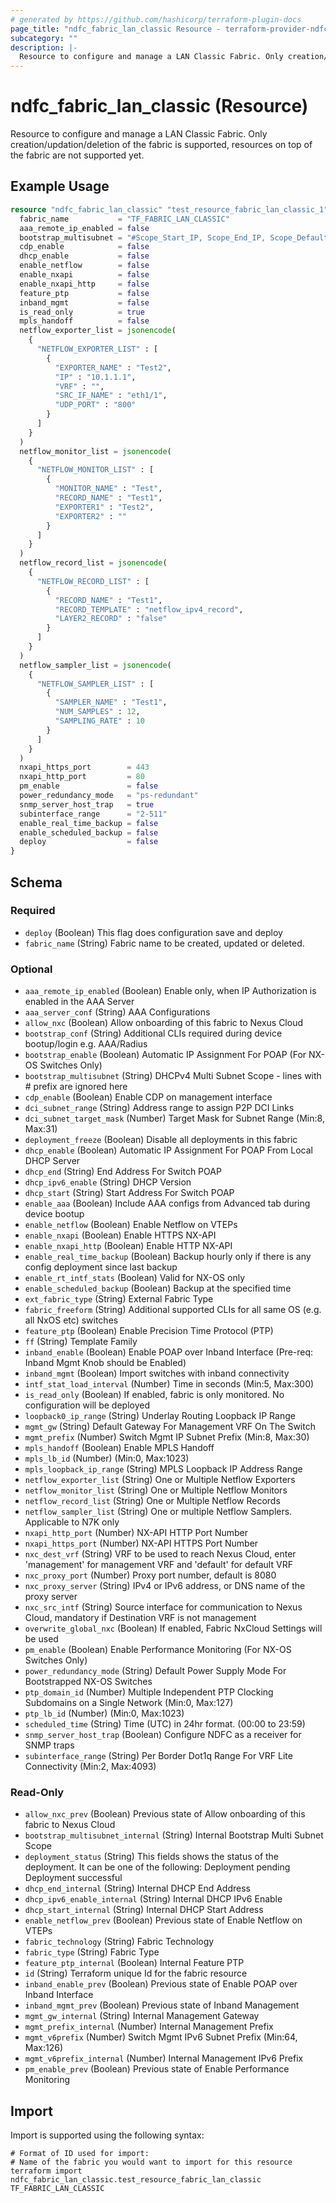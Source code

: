```yaml
---
# generated by https://github.com/hashicorp/terraform-plugin-docs
page_title: "ndfc_fabric_lan_classic Resource - terraform-provider-ndfc"
subcategory: ""
description: |-
  Resource to configure and manage a LAN Classic Fabric. Only creation/updation/deletion of the fabric is supported, resources on top of the fabric are not supported yet.
---
```


# ndfc_fabric_lan_classic (Resource)

Resource to configure and manage a LAN Classic Fabric. Only creation/updation/deletion of the fabric is supported, resources on top of the fabric are not supported yet.

## Example Usage

```terraform
resource "ndfc_fabric_lan_classic" "test_resource_fabric_lan_classic_1" {
  fabric_name           = "TF_FABRIC_LAN_CLASSIC"
  aaa_remote_ip_enabled = false
  bootstrap_multisubnet = "#Scope_Start_IP, Scope_End_IP, Scope_Default_Gateway, Scope_Subnet_Prefix"
  cdp_enable            = false
  dhcp_enable           = false
  enable_netflow        = false
  enable_nxapi          = false
  enable_nxapi_http     = false
  feature_ptp           = false
  inband_mgmt           = false
  is_read_only          = true
  mpls_handoff          = false
  netflow_exporter_list = jsonencode(
    {
      "NETFLOW_EXPORTER_LIST" : [
        {
          "EXPORTER_NAME" : "Test2",
          "IP" : "10.1.1.1",
          "VRF" : "",
          "SRC_IF_NAME" : "eth1/1",
          "UDP_PORT" : "800"
        }
      ]
    }
  )
  netflow_monitor_list = jsonencode(
    {
      "NETFLOW_MONITOR_LIST" : [
        {
          "MONITOR_NAME" : "Test",
          "RECORD_NAME" : "Test1",
          "EXPORTER1" : "Test2",
          "EXPORTER2" : ""
        }
      ]
    }
  )
  netflow_record_list = jsonencode(
    {
      "NETFLOW_RECORD_LIST" : [
        {
          "RECORD_NAME" : "Test1",
          "RECORD_TEMPLATE" : "netflow_ipv4_record",
          "LAYER2_RECORD" : "false"
        }
      ]
    }
  )
  netflow_sampler_list = jsonencode(
    {
      "NETFLOW_SAMPLER_LIST" : [
        {
          "SAMPLER_NAME" : "Test1",
          "NUM_SAMPLES" : 12,
          "SAMPLING_RATE" : 10
        }
      ]
    }
  )
  nxapi_https_port        = 443
  nxapi_http_port         = 80
  pm_enable               = false
  power_redundancy_mode   = "ps-redundant"
  snmp_server_host_trap   = true
  subinterface_range      = "2-511"
  enable_real_time_backup = false
  enable_scheduled_backup = false
  deploy                  = false
}
```

<!-- schema generated by tfplugindocs -->
## Schema

### Required

- `deploy` (Boolean) This flag does configuration save and deploy
- `fabric_name` (String) Fabric name to be created, updated or deleted.

### Optional

- `aaa_remote_ip_enabled` (Boolean) Enable only, when IP Authorization is enabled in the AAA Server
- `aaa_server_conf` (String) AAA Configurations
- `allow_nxc` (Boolean) Allow onboarding of this fabric to Nexus Cloud
- `bootstrap_conf` (String) Additional CLIs required during device bootup/login e.g. AAA/Radius
- `bootstrap_enable` (Boolean) Automatic IP Assignment For POAP (For NX-OS Switches Only)
- `bootstrap_multisubnet` (String) DHCPv4 Multi Subnet Scope - lines with # prefix are ignored here
- `cdp_enable` (Boolean) Enable CDP on management interface
- `dci_subnet_range` (String) Address range to assign P2P DCI Links
- `dci_subnet_target_mask` (Number) Target Mask for Subnet Range (Min:8, Max:31)
- `deployment_freeze` (Boolean) Disable all deployments in this fabric
- `dhcp_enable` (Boolean) Automatic IP Assignment For POAP From Local DHCP Server
- `dhcp_end` (String) End Address For Switch POAP
- `dhcp_ipv6_enable` (String) DHCP Version
- `dhcp_start` (String) Start Address For Switch POAP
- `enable_aaa` (Boolean) Include AAA configs from Advanced tab during device bootup
- `enable_netflow` (Boolean) Enable Netflow on VTEPs
- `enable_nxapi` (Boolean) Enable HTTPS NX-API
- `enable_nxapi_http` (Boolean) Enable HTTP NX-API
- `enable_real_time_backup` (Boolean) Backup hourly only if there is any config deployment since last backup
- `enable_rt_intf_stats` (Boolean) Valid for NX-OS only
- `enable_scheduled_backup` (Boolean) Backup at the specified time
- `ext_fabric_type` (String) External Fabric Type
- `fabric_freeform` (String) Additional supported CLIs for all same OS (e.g. all NxOS etc) switches
- `feature_ptp` (Boolean) Enable Precision Time Protocol (PTP)
- `ff` (String) Template Family
- `inband_enable` (Boolean) Enable POAP over Inband Interface (Pre-req: Inband Mgmt Knob should be Enabled)
- `inband_mgmt` (Boolean) Import switches with inband connectivity
- `intf_stat_load_interval` (Number) Time in seconds (Min:5, Max:300)
- `is_read_only` (Boolean) If enabled, fabric is only monitored. No configuration will be deployed
- `loopback0_ip_range` (String) Underlay Routing Loopback IP Range
- `mgmt_gw` (String) Default Gateway For Management VRF On The Switch
- `mgmt_prefix` (Number) Switch Mgmt IP Subnet Prefix (Min:8, Max:30)
- `mpls_handoff` (Boolean) Enable MPLS Handoff
- `mpls_lb_id` (Number) (Min:0, Max:1023)
- `mpls_loopback_ip_range` (String) MPLS Loopback IP Address Range
- `netflow_exporter_list` (String) One or Multiple Netflow Exporters
- `netflow_monitor_list` (String) One or Multiple Netflow Monitors
- `netflow_record_list` (String) One or Multiple Netflow Records
- `netflow_sampler_list` (String) One or multiple Netflow Samplers. Applicable to N7K only
- `nxapi_http_port` (Number) NX-API HTTP Port Number
- `nxapi_https_port` (Number) NX-API HTTPS Port Number
- `nxc_dest_vrf` (String) VRF to be used to reach Nexus Cloud, enter 'management' for management VRF and 'default' for default VRF
- `nxc_proxy_port` (Number) Proxy port number, default is 8080
- `nxc_proxy_server` (String) IPv4 or IPv6 address, or DNS name of the proxy server
- `nxc_src_intf` (String) Source interface for communication to Nexus Cloud, mandatory if Destination VRF is not management
- `overwrite_global_nxc` (Boolean) If enabled, Fabric NxCloud Settings will be used
- `pm_enable` (Boolean) Enable Performance Monitoring (For NX-OS Switches Only)
- `power_redundancy_mode` (String) Default Power Supply Mode For Bootstrapped NX-OS Switches
- `ptp_domain_id` (Number) Multiple Independent PTP Clocking Subdomains on a Single Network (Min:0, Max:127)
- `ptp_lb_id` (Number) (Min:0, Max:1023)
- `scheduled_time` (String) Time (UTC) in 24hr format. (00:00 to 23:59)
- `snmp_server_host_trap` (Boolean) Configure NDFC as a receiver for SNMP traps
- `subinterface_range` (String) Per Border Dot1q Range For VRF Lite Connectivity (Min:2, Max:4093)

### Read-Only

- `allow_nxc_prev` (Boolean) Previous state of Allow onboarding of this fabric to Nexus Cloud
- `bootstrap_multisubnet_internal` (String) Internal Bootstrap Multi Subnet Scope
- `deployment_status` (String) This fields shows the  status of the deployment. It can be one of the following: Deployment pending Deployment successful
- `dhcp_end_internal` (String) Internal DHCP End Address
- `dhcp_ipv6_enable_internal` (String) Internal DHCP IPv6 Enable
- `dhcp_start_internal` (String) Internal DHCP Start Address
- `enable_netflow_prev` (Boolean) Previous state of Enable Netflow on VTEPs
- `fabric_technology` (String) Fabric Technology
- `fabric_type` (String) Fabric Type
- `feature_ptp_internal` (Boolean) Internal Feature PTP
- `id` (String) Terraform unique Id for the fabric resource
- `inband_enable_prev` (Boolean) Previous state of Enable POAP over Inband Interface
- `inband_mgmt_prev` (Boolean) Previous state of Inband Management
- `mgmt_gw_internal` (String) Internal Management Gateway
- `mgmt_prefix_internal` (Number) Internal Management Prefix
- `mgmt_v6prefix` (Number) Switch Mgmt IPv6 Subnet Prefix (Min:64, Max:126)
- `mgmt_v6prefix_internal` (Number) Internal Management IPv6 Prefix
- `pm_enable_prev` (Boolean) Previous state of Enable Performance Monitoring

## Import

Import is supported using the following syntax:

```shell
# Format of ID used for import:
# Name of the fabric you would want to import for this resource
terraform import ndfc_fabric_lan_classic.test_resource_fabric_lan_classic TF_FABRIC_LAN_CLASSIC
```
